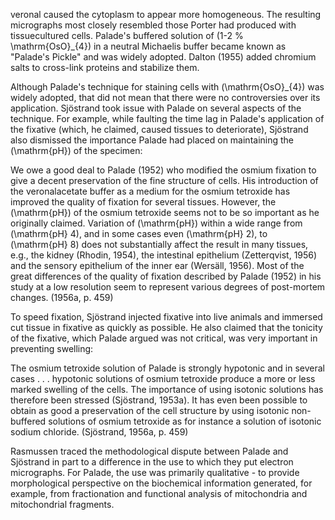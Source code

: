 veronal caused the cytoplasm to appear more homogeneous. The resulting micrographs most closely resembled those Porter had produced with tissuecultured cells. Palade's buffered solution of \(1-2 \% \mathrm{OsO}_{4}\) in a neutral Michaelis buffer became known as "Palade's Pickle" and was widely adopted. Dalton (1955) added chromium salts to cross-link proteins and stabilize them.

Although Palade's technique for staining cells with \(\mathrm{OsO}_{4}\) was widely adopted, that did not mean that there were no controversies over its application. Sjöstrand took issue with Palade on several aspects of the technique. For example, while faulting the time lag in Palade's application of the fixative (which, he claimed, caused tissues to deteriorate), Sjöstrand also dismissed the importance Palade had placed on maintaining the \(\mathrm{pH}\) of the specimen:

We owe a good deal to Palade (1952) who modified the osmium fixation to give a decent preservation of the fine structure of cells. His introduction of the veronalacetate buffer as a medium for the osmium tetroxide has improved the quality of fixation for several tissues. However, the \(\mathrm{pH}\) of the osmium tetroxide seems not to be so important as he originally claimed. Variation of \(\mathrm{pH}\) within a wide range from \(\mathrm{pH} 4\), and in some cases even \(\mathrm{pH} 2\), to \(\mathrm{pH} 8\) does not substantially affect the result in many tissues, e.g., the kidney (Rhodin, 1954), the intestinal epithelium (Zetterqvist, 1956) and the sensory epithelium of the inner ear (Wersäll, 1956). Most of the great differences of the quality of fixation described by Palade (1952) in his study at a low resolution seem to represent various degrees of post-mortem changes. (1956a, p. 459)

To speed fixation, Sjöstrand injected fixative into live animals and immersed cut tissue in fixative as quickly as possible. He also claimed that the tonicity of the fixative, which Palade argued was not critical, was very important in preventing swelling:

The osmium tetroxide solution of Palade is strongly hypotonic and in several cases . . . hypotonic solutions of osmium tetroxide produce a more or less marked swelling of the cells. The importance of using isotonic solutions has therefore been stressed (Sjöstrand, 1953a). It has even been possible to obtain as good a preservation of the cell structure by using isotonic non-buffered solutions of osmium tetroxide as for instance a solution of isotonic sodium chloride. (Sjöstrand, 1956a, p. 459)

Rasmussen traced the methodological dispute between Palade and Sjöstrand in part to a difference in the use to which they put electron micrographs. For Palade, the use was primarily qualitative - to provide morphological perspective on the biochemical information generated, for example, from fractionation and functional analysis of mitochondria and mitochondrial fragments.